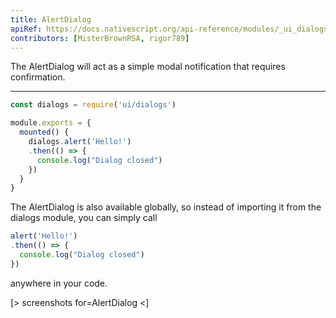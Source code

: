```yaml
---
title: AlertDialog
apiRef: https://docs.nativescript.org/api-reference/modules/_ui_dialogs_#alert
contributors: [MisterBrownRSA, rigor789]
---
```


The AlertDialog will act as a simple modal notification that requires confirmation.

---

```javascript
const dialogs = require('ui/dialogs')

module.exports = {
  mounted() {
    dialogs.alert('Hello!')
    .then(() => {
      console.log("Dialog closed")
    })
  }
}
```

The AlertDialog is also available globally, so instead of importing it from the dialogs module, you can simply call

```javascript
alert('Hello!')
.then(() => {
  console.log("Dialog closed")
})
```

anywhere in your code.


[> screenshots for=AlertDialog <]